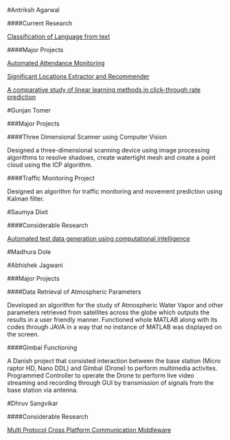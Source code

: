 #Antriksh Agarwal

####Current Research

[Classification of Language from text](https://github.com/evamy/ClassifyLanguage)

####Major Projects

[Automated Attendance Monitoring](https://github.com/evamy/attendance)

[Significant Locations Extractor and Recommender](https://github.com/MLDaily/HyperDrive)

[A comparative study of linear learning methods in click-through rate prediction](http://ieeexplore.ieee.org/abstract/document/7489611/)

#Gunjan Tomer

###Major Projects

####Three Dimensional Scanner using Computer Vision

Designed a three-dimensional scanning device using image processing algorithms to resolve shadows, create
watertight mesh and create a point cloud using the ICP algorithm.

####Traffic Monitoring Project

Designed an algorithm for traffic monitoring and movement prediction using Kalman filter. 

#Saumya Dixit

####Considerable Research

[Automated test data generation using computational intelligence](http://ieeexplore.ieee.org/document/7359319/)

#Madhura Dole

#Abhishek Jagwani

###Major Projects

####Data Retrieval of Atmospheric Parameters

Developed an algorithm for the study of Atmospheric Water Vapor and other parameters retrieved from satellites across the globe which outputs the results in a user friendly manner. Functioned whole MATLAB along with its codes through JAVA in a way that no instance of MATLAB was displayed on the screen.

####Gimbal Functioning

A Danish project that consisted interaction between the base station (Micro raptor HD, Nano DDL) and Gimbal (Drone) to perform multimedia activites. Programmed Controller to operate the Drone to perform live video streaming and recording through GUI by transmission of signals from the base station via antenna.

#Dhruv Sangvikar

####Considerable Research

[Multi Protocol Cross Platform Communication Middleware](https://www.ijert.org/view-pdf/9747/multi-protocol-cross-platform-communication-middleware)
